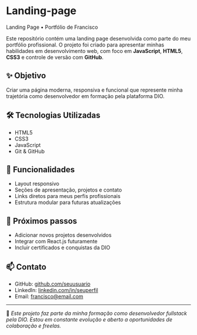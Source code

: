 # Landing-page
Landing Page • Portfólio de Francisco

Este repositório contém uma landing page desenvolvida como parte do meu portfólio profissional. O projeto foi criado para apresentar minhas habilidades em desenvolvimento web, com foco em **JavaScript**, **HTML5**, **CSS3** e controle de versão com **GitHub**.

## ✨ Objetivo
Criar uma página moderna, responsiva e funcional que represente minha trajetória como desenvolvedor em formação pela plataforma DIO.

## 🛠️ Tecnologias Utilizadas
- HTML5
- CSS3
- JavaScript
- Git & GitHub

## 📄 Funcionalidades
- Layout responsivo
- Seções de apresentação, projetos e contato
- Links diretos para meus perfis profissionais
- Estrutura modular para futuras atualizações

## 🚀 Próximos passos
- Adicionar novos projetos desenvolvidos
- Integrar com React.js futuramente
- Incluir certificados e conquistas da DIO

## 📫 Contato
- GitHub: [github.com/seuusuario](https://github.com/seuusuario)
- LinkedIn: [linkedin.com/in/seuperfil](https://linkedin.com/in/seuperfil)
- Email: francisco@email.com

---

📌 *Este projeto faz parte da minha formação como desenvolvedor fullstack pela DIO. Estou em constante evolução e aberto a oportunidades de colaboração e freelas.*

